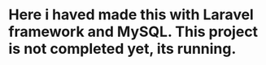# Here i haved made this with Laravel framework and MySQL. This project is not completed yet, its running.
